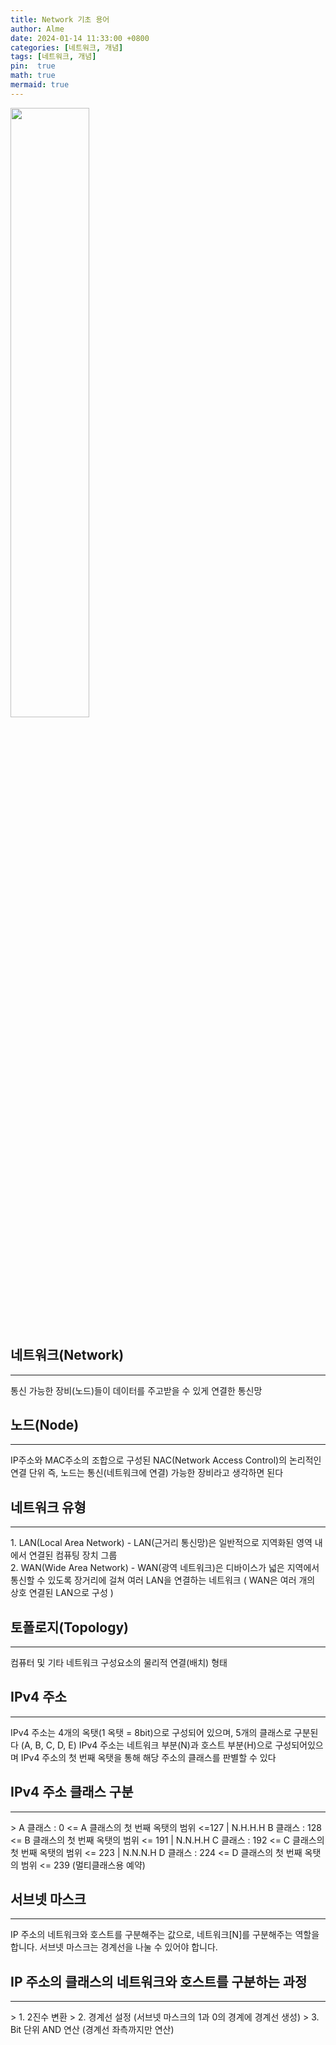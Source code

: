 ```yaml
---
title: Network 기초 용어
author: Alme
date: 2024-01-14 11:33:00 +0800
categories: [네트워크, 개념]
tags: [네트워크, 개념]
pin:  true
math: true
mermaid: true
---
```


<img src="https://raw.githubusercontent.com/Aloemaesil/aloemaesil.github.io/91a20d3c0664f3fceb9ba24cce20504cc3b761de/_posts/images/20240114/star-topology.png" width="50%" height="50%">

## 네트워크(Network)
<hr>
통신 가능한 장비(노드)들이 데이터를 주고받을 수 있게 연결한 통신망  

<br>

## 노드(Node)
<hr>
IP주소와 MAC주소의 조합으로 구성된 NAC(Network Access Control)의 논리적인 연결 단위  
즉, 노드는 통신(네트워크에 연결) 가능한 장비라고 생각하면 된다  

<br>

## 네트워크 유형
<hr> 
1. LAN(Local Area Network)  
- LAN(근거리 통신망)은 일반적으로 지역화된 영역 내에서 연결된 컴퓨팅 장치 그룹  
<br>
2. WAN(Wide Area Network)  
- WAN(광역 네트워크)은 디바이스가 넓은 지역에서 통신할 수 있도록 장거리에 걸쳐 여러 LAN을 연결하는 네트워크  
( WAN은 여러 개의 상호 연결된 LAN으로 구성 )

<br>

## 토폴로지(Topology)
<hr>
컴퓨터 및 기타 네트워크 구성요소의 물리적 연결(배치) 형태

<br>

<!-- 토폴로지 종류 작성 -->
<!-- 
1. 버스형
2. 링형
3. 스타형 등
-->

## IPv4 주소
<hr>
IPv4 주소는 4개의 옥탯(1 옥탯 = 8bit)으로 구성되어 있으며, 5개의 클래스로 구분된다 (A, B, C, D, E)  
IPv4 주소는 네트워크 부분(N)과 호스트 부분(H)으로 구성되어있으며 IPv4 주소의 첫 번째 옥탯을 통해 해당 주소의 클래스를 판별할 수 있다

<br>

## IPv4 주소 클래스 구분
<hr>
> 
A 클래스 : 0 <= A 클래스의 첫 번째 옥탯의 범위 <=127  |  N.H.H.H  
B 클래스 : 128 <= B 클래스의 첫 번째 옥탯의 범위 <= 191  |  N.N.H.H  
C 클래스 : 192 <= C 클래스의 첫 번째 옥탯의 범위 <= 223  |  N.N.N.H  
D 클래스 : 224 <= D 클래스의 첫 번째 옥탯의 범위 <= 239 (멀티클래스용 예약)  

<br>

## 서브넷 마스크
<hr>
IP 주소의 네트워크와 호스트를 구분해주는 값으로, 네트워크[N]를 구분해주는 역할을 합니다. 서브넷 마스크는 경계선을 나눌 수 있어야 합니다.

<br>

## IP 주소의 클래스의 네트워크와 호스트를 구분하는 과정
<hr>
  > 1. 2진수 변환
  > 2. 경계선 설정 (서브넷 마스크의 1과 0의 경계에 경계선 생성)
  > 3. Bit 단위 AND 연산 (경계선 좌측까지만 연산)

